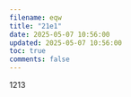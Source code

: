 ```yaml
---
filename: eqw
title: "21e1"
date: 2025-05-07 10:56:00
updated: 2025-05-07 10:56:00
toc: true
comments: false
---
```

1213
